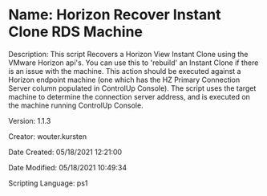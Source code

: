 ﻿# Name: Horizon Recover Instant Clone RDS Machine

Description: This script Recovers a Horizon View Instant Clone using the VMware Horizon api's. You can use this to 'rebuild' an Instant Clone if there is an issue with the machine. 
This action should be executed against a Horizon endpoint machine (one which has the HZ Primary Connection Server column populated in ControlUp Console). The script uses the target machine to determine the connection server address, and is executed on the machine running ControlUp Console.

Version: 1.1.3

Creator: wouter.kursten

Date Created: 05/18/2021 12:21:00

Date Modified: 05/18/2021 10:49:34

Scripting Language: ps1

